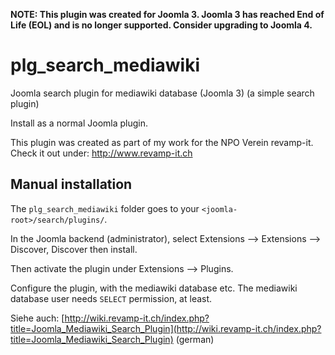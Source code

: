 __NOTE: This plugin was created for Joomla 3. Joomla 3 has reached End of Life (EOL) and is no longer supported.
Consider upgrading to Joomla 4.__

# plg_search_mediawiki

Joomla search plugin for mediawiki database (Joomla 3)
(a simple search plugin)

Install as a normal Joomla plugin.

This plugin was created as part of my work for the NPO Verein revamp-it. Check it out under: http://www.revamp-it.ch

## Manual installation

The `plg_search_mediawiki` folder goes to your `<joomla-root>/search/plugins/`.

In the Joomla backend (administrator), select Extensions --> Extensions --> Discover, Discover then install.

Then activate the plugin under Extensions --> Plugins.

Configure the plugin, with the mediawiki database etc.
The mediawiki database user needs `SELECT` permission, at least.

Siehe auch: [http://wiki.revamp-it.ch/index.php?title=Joomla_Mediawiki_Search_Plugin](http://wiki.revamp-it.ch/index.php?title=Joomla_Mediawiki_Search_Plugin) (german)
